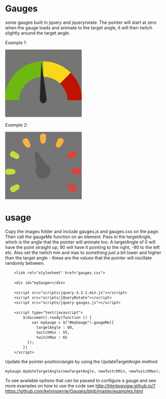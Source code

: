 # Gauges
some gauges built in jquery and jqueryrotate. The pointer will start at zero when the gauge loads and animate to the target angle, it will then twitch slightly around the target angle.

Example 1:

![Example 1](GaugeExample1.gif?raw=true "Example 1")

Example 2:

![Example 2](GaugeExample2.gif?raw=true "Example 2")

# usage

Copy the images folder and include gauges.js and gauges.css on the page. Then call the gaugeMe function on an element. Pass in the targetAngle, which is the angle that the pointer will animate too. A targetAngle of 0 will have the point straight up, 90 will have it pointing to the right, -90 to the left etc. Also set the twitch min and max to something just a bit lower and higher than the target angle - these are the values that the pointer will oscillate randomly between.

```
    <link rel="stylesheet" href="gauges.css">
    
    <div id="myGauge></div>
    
    <script src="scripts/jquery-3.3.1.min.js"></script>
    <script src="scripts/jQueryRotate"></script>
    <script src="scripts/jquery-gauges.js"></script>

    <script type="text/javascript">
        $(document).ready(function () {
            var myGauge = $("#myGauge").gaugeMe({
              targetAngle : 60,
              twitchMin : 55,
              twitchMax : 65
          });
        })
    </script>
```
Update the pointer position/angle by using the UpdateTargetAngle method

```
myGauge.UpdateTargetAngle(newTargetAngle, newTwitchMin, newTwitchMax);
```

To see available options that can be passed to configure a gauge and see more examples on how to use the code see http://htmlpreview.github.io/?https://github.com/kelvinperrie/Gauges/blob/master/examples.html

